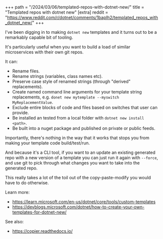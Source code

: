 +++
path = "/2024/03/06/templated-repos-with-dotnet-new/"
title = "Templated repos with dotnet new"
[extra]
reddit = "https://www.reddit.com/r/dotnet/comments/1baplh2/templated_repos_with_dotnet_new/"
+++

I've been digging in to making `dotnet new` templates and it turns out to be a remarkably capable bit of tooling.

It's particularly useful when you want to build a load of similar microservices with their own git repos.

It can:

- Rename files.
- Rename strings (variables, class names etc).
- Preserve case style of renamed strings (through "derived" replacements).
- Create named command line arguments for your template string replacements, e.g. `donet new mytemplate --myswitch MyReplacementValue`.
- Exclude entire blocks of code and files based on switches that user can provide.
- Be installed an tested from a local folder with `dotnet new install <path>`.
- Be built into a nuget package and published on private or public feeds.

Importantly, there's nothing in the way that it works that stops you from making your template code build/test/run.

And because it's a CLI tool, if you want to an update an existing generated repo with a new version of a template you can just run it again with `--force`, and use git to pick through what changes you want to take into the generated repo.

This really takes a lot of the toil out of the copy-paste-modify you would have to do otherwise.

Learn more:

- <https://learn.microsoft.com/en-us/dotnet/core/tools/custom-templates>
- <https://devblogs.microsoft.com/dotnet/how-to-create-your-own-templates-for-dotnet-new/>

See also:

- <https://copier.readthedocs.io/>
